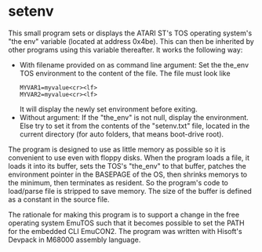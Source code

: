 # setenv
This small program sets or displays the ATARI ST's TOS operating system's "the env" variable (located at address 0x4be). This can then be inherited by other programs using this variable thereafter.
It works the following way:
* With filename provided on as command line argument:
  Set the the_env TOS environment to the content of the file. The file must look like
  ```
  MYVAR1=myvalue<cr><lf>
  MYVAR2=myvalue<cr><lf>
  ```
  It will display the newly set environment before exiting.
* Without argument:
  If the "the_env" is not null, display the environment.
  Else try to set it from the contents of the "setenv.txt" file, located in the current directory (for auto folders, that means boot-drive root).
  
The program is designed to use as little memory as possible so it is convenient to use even with floppy disks. 
When the program loads a file, it loads it into its buffer, sets the TOS's "the_env" to that buffer, patches the environment pointer in the BASEPAGE of the OS, then shrinks memorys to the minimum, then terminates as resident. So the program's code to load/parse file is stripped to save memory.
The size of the buffer is defined as a constant in the source file.	

The rationale for making this program is to support a change in the free operating system EmuTOS such that it becomes possible to set the PATH for the embedded CLI EmuCON2.
The program was written with Hisoft's Devpack in M68000 assembly language.
